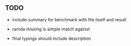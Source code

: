 ## TODO

- include summary for benchmark with file itself and result

- ramda missing is simple match against

- final typings should include description